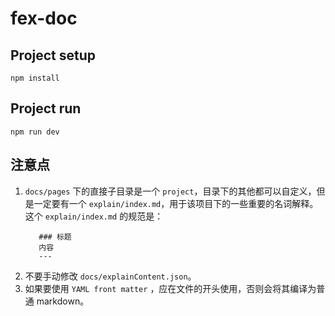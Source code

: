 # fex-doc
## Project setup
```
npm install
```

## Project run
```
npm run dev
```

## 注意点
1. `docs/pages` 下的直接子目录是一个 `project`，目录下的其他都可以自定义，但是一定要有一个 `explain/index.md`，用于该项目下的一些重要的名词解释。  
 这个 `explain/index.md` 的规范是：
    ```
       ### 标题
       内容
       ---
   ```
2. 不要手动修改 `docs/explainContent.json`。
3. 如果要使用 `YAML front matter` ，应在文件的开头使用，否则会将其编译为普通 markdown。

